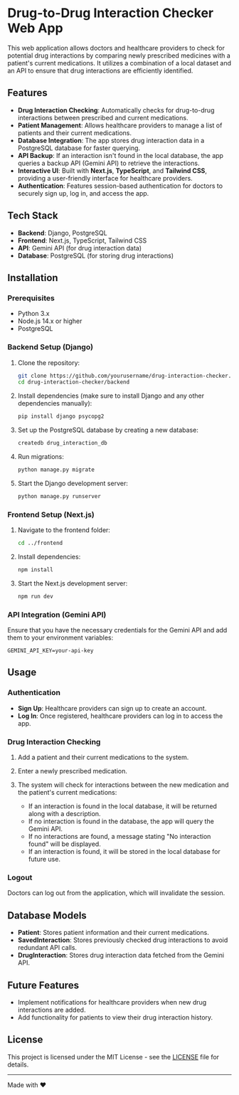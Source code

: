# Drug-to-Drug Interaction Checker Web App

This web application allows doctors and healthcare providers to check for potential drug interactions by comparing newly prescribed medicines with a patient's current medications. It utilizes a combination of a local dataset and an API to ensure that drug interactions are efficiently identified.

## Features

* **Drug Interaction Checking**: Automatically checks for drug-to-drug interactions between prescribed and current medications.
* **Patient Management**: Allows healthcare providers to manage a list of patients and their current medications.
* **Database Integration**: The app stores drug interaction data in a PostgreSQL database for faster querying.
* **API Backup**: If an interaction isn't found in the local database, the app queries a backup API (Gemini API) to retrieve the interactions.
* **Interactive UI**: Built with **Next.js**, **TypeScript**, and **Tailwind CSS**, providing a user-friendly interface for healthcare providers.
* **Authentication**: Features session-based authentication for doctors to securely sign up, log in, and access the app.

## Tech Stack

* **Backend**: Django, PostgreSQL
* **Frontend**: Next.js, TypeScript, Tailwind CSS
* **API**: Gemini API (for drug interaction data)
* **Database**: PostgreSQL (for storing drug interactions)

## Installation

### Prerequisites

* Python 3.x
* Node.js 14.x or higher
* PostgreSQL

### Backend Setup (Django)

1. Clone the repository:

   ```bash
   git clone https://github.com/yourusername/drug-interaction-checker.git
   cd drug-interaction-checker/backend
   ```

2. Install dependencies (make sure to install Django and any other dependencies manually):

   ```bash
   pip install django psycopg2
   ```

3. Set up the PostgreSQL database by creating a new database:

   ```bash
   createdb drug_interaction_db
   ```

4. Run migrations:

   ```bash
   python manage.py migrate
   ```

5. Start the Django development server:

   ```bash
   python manage.py runserver
   ```

### Frontend Setup (Next.js)

1. Navigate to the frontend folder:

   ```bash
   cd ../frontend
   ```

2. Install dependencies:

   ```bash
   npm install
   ```

3. Start the Next.js development server:

   ```bash
   npm run dev
   ```

### API Integration (Gemini API)

Ensure that you have the necessary credentials for the Gemini API and add them to your environment variables:

```env
GEMINI_API_KEY=your-api-key
```

## Usage

### Authentication

* **Sign Up**: Healthcare providers can sign up to create an account.
* **Log In**: Once registered, healthcare providers can log in to access the app.

### Drug Interaction Checking

1. Add a patient and their current medications to the system.
2. Enter a newly prescribed medication.
3. The system will check for interactions between the new medication and the patient's current medications:

   * If an interaction is found in the local database, it will be returned along with a description.
   * If no interaction is found in the database, the app will query the Gemini API.
   * If no interactions are found, a message stating "No interaction found" will be displayed.
   * If an interaction is found, it will be stored in the local database for future use.

### Logout

Doctors can log out from the application, which will invalidate the session.

## Database Models

* **Patient**: Stores patient information and their current medications.
* **SavedInteraction**: Stores previously checked drug interactions to avoid redundant API calls.
* **DrugInteraction**: Stores drug interaction data fetched from the Gemini API.

## Future Features

* Implement notifications for healthcare providers when new drug interactions are added.
* Add functionality for patients to view their drug interaction history.

## License

This project is licensed under the MIT License - see the [LICENSE](LICENSE) file for details.

---

Made with ❤️
